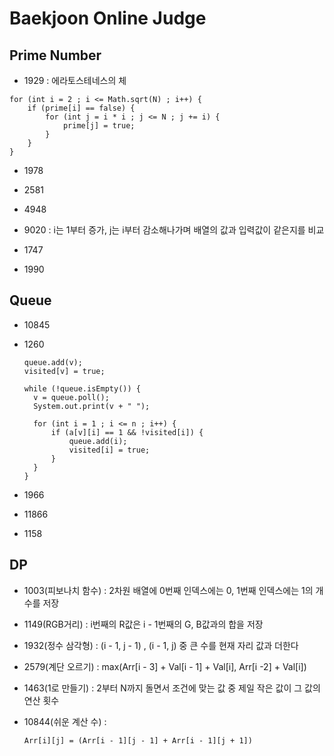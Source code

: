 # Baekjoon Online Judge

## Prime Number

* 1929 : 에라토스테네스의 체

```
for (int i = 2 ; i <= Math.sqrt(N) ; i++) {
	if (prime[i] == false) {
		for (int j = i * i ; j <= N ; j += i) {
			prime[j] = true;
		}
	}
}
```

* 1978

* 2581

* 4948

* 9020 : i는 1부터 증가, j는 i부터 감소해나가며 배열의 값과 입력값이 같은지를 비교
* 1747
* 1990



## Queue

* 10845

* 1260

  ```
  queue.add(v);
  visited[v] = true;
  
  while (!queue.isEmpty()) {
  	v = queue.poll();
  	System.out.print(v + " ");
  
  	for (int i = 1 ; i <= n ; i++) {
  		if (a[v][i] == 1 && !visited[i]) {
  			queue.add(i);
  			visited[i] = true;
  		}
  	}
  }
  ```


* 1966
* 11866
* 1158

## DP

* 1003(피보나치 함수) : 2차원 배열에 0번째 인덱스에는 0, 1번째 인덱스에는 1의 개수를 저장

* 1149(RGB거리) : i번째의 R값은 i - 1번째의 G, B값과의 합을 저장

* 1932(정수 삼각형) : (i - 1, j - 1) , (i - 1, j) 중 큰 수를 현재 자리 값과 더한다 

* 2579(계단 오르기) : max(Arr[i - 3] + Val[i - 1] + Val[i], Arr[i -2] + Val[i])

* 1463(1로 만들기) : 2부터 N까지 돌면서 조건에 맞는 값 중 제일 작은 값이 그 값의 연산 횟수

* 10844(쉬운 계산 수) : 

  ```
  Arr[i][j] = (Arr[i - 1][j - 1] + Arr[i - 1][j + 1])
  ```




